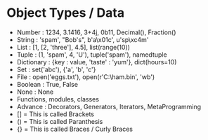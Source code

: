 # Object Types / Data

- Number : 1234, 3.1416, 3+4j, 0b11, Decimal(), Fraction()
- String : 'spam', "Bob's", b'a\x01c', u'sp\xc4m'
- List : [1, [2, 'three'], 4.5], list(range(10))
- Tuple : (1, 'spam', 4, 'U'), tuple('spam'), namedtuple
- Dictionary : {key : value, 'taste' : 'yum'}, dict(hours=10)
- Set : set('abc'), {'a', 'b', 'c'}
- File : open('eggs.txt'), open(r'C:\ham.bin', 'wb')
- Boolean : True, False
- None : None
- Functions, modules, classes
- Advance : Decorators, Generators, Iterators, MetaProgramming
- [] = This is called Brackets
- () = This is called Paranthesis
- {} = This is called Braces / Curly Braces
